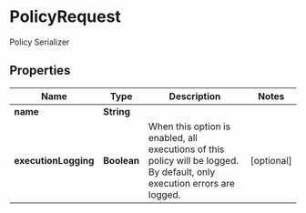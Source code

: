 

# PolicyRequest

Policy Serializer

## Properties

| Name | Type | Description | Notes |
|------------ | ------------- | ------------- | -------------|
|**name** | **String** |  |  |
|**executionLogging** | **Boolean** | When this option is enabled, all executions of this policy will be logged. By default, only execution errors are logged. |  [optional] |



